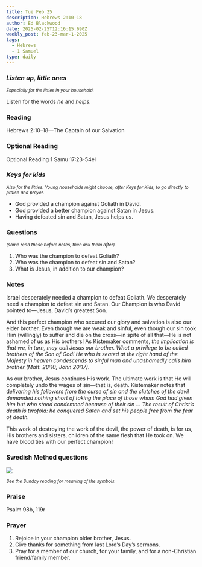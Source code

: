 ```yaml
---
title: Tue Feb 25
description: Hebrews 2:10–18
author: Ed Blackwood
date: 2025-02-25T12:16:15.690Z
weekly_post: feb-23-mar-1-2025
tags:
  - Hebrews
  - 1 Samuel
type: daily
---
```

### *Listen up, little ones*

<div><small><i>Especially for the littles in your household.</i></small></div>

Listen for the words *he* and *helps*.

### Reading

Hebrews 2:10–18—The Captain of our Salvation

### O﻿ptional Reading

Optional Reading 1 Samu 17:23-54el

### *Keys for kids*

<div><small><i>Also for the littles. Young households might choose, after Keys for Kids, to go directly to praise and prayer.</i></small></div>

* God provided a champion against Goliath in David.
* God provided a better champion against Satan in Jesus.
* Having defeated sin and Satan, Jesus helps us.

### Questions

<div><small><i>(some read these before notes, then ask them after)</i></small></div>

1. Who was the champion to defeat Goliath?
2. Who was the champion to defeat sin and Satan?
3. What is Jesus, in addition to our champion?

### Notes

Israel desperately needed a champion to defeat Goliath. We desperately need a champion to defeat sin and Satan. Our Champion is who David pointed to—Jesus, David’s greatest Son. 

And this perfect champion who secured our glory and salvation is also our elder brother. Even though we are weak and sinful, even though our sin took Him (willingly) to suffer and die on the cross—in spite of all that—He is not ashamed of us as His brothers! As Kistemaker comments, *the implication is that we, in turn, may call Jesus our brother. What a privilege to be called brothers of the Son of God! He who is seated at the right hand of the Majesty in heaven condescends to sinful man and unashamedly calls him brother (Matt. 28:10; John 20:17)*.

As our brother, Jesus continues His work. The ultimate work is that He will completely undo the wages of sin—that is, death. Kistemaker notes that d*elivering his followers from the curse of sin and the clutches of the devil demanded nothing short of taking the place of those whom God had given him but who stood condemned because of their sin … The result of Christ’s death is twofold: he conquered Satan and set his people free from the fear of death.*

This work of destroying the work of the devil, the power of death, is for us, His brothers and sisters, children of the same flesh that He took on. We have blood ties with our perfect champion!

### Swedish Method questions

![](/static/img/family_worship_study_ed-swedish_questions.png)

<div><small><i>See the Sunday reading for meaning of the symbols.</i></small></div>

### Praise

P﻿salm 98b, 119r

### Prayer

1. Rejoice in your champion older brother, Jesus.
2. Give thanks for something from last Lord’s Day’s sermons.
3. Pray for a member of our church, for your family, and for a non-Christian friend/family member.
